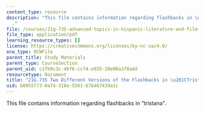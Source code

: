 ```yaml
---
content_type: resource
description: "This file contains information regarding flashbacks in \u201Ctristana\"\
  ."
file: /courses/21g-735-advanced-topics-in-hispanic-literature-and-film-the-films-of-luis-bunuel-fall-2013/b09557730a74318e556167b467439a1c_MIT21G_735F13_FlashbackTri.pdf
file_type: application/pdf
learning_resource_types: []
license: https://creativecommons.org/licenses/by-nc-sa/4.0/
ocw_type: OCWFile
parent_title: Study Materials
parent_type: CourseSection
parent_uid: c1fb9c3c-4bf6-ccf4-e935-20e00a1f8add
resourcetype: Document
title: "21G.735 Two Different Versions of the Flashbacks in \u201CTristana\""
uid: b0955773-0a74-318e-5561-67b467439a1c
---
```

This file contains information regarding flashbacks in “tristana".